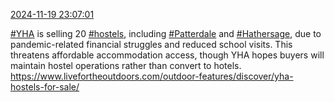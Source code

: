 [2024-11-19 23:07:01](https://mstdn.social/@hill_wanderer/113512128289453188)

<a href="https://mstdn.social/tags/YHA" class="mention hashtag" rel="tag">#YHA</a> is selling 20 <a href="https://mstdn.social/tags/hostels" class="mention hashtag" rel="tag">#hostels</a>, including <a href="https://mstdn.social/tags/Patterdale" class="mention hashtag" rel="tag">#Patterdale</a> and <a href="https://mstdn.social/tags/Hathersage" class="mention hashtag" rel="tag">#Hathersage</a>, due to pandemic-related financial struggles and reduced school visits. This threatens affordable accommodation access, though YHA hopes buyers will maintain hostel operations rather than convert to hotels. <a href="https://www.livefortheoutdoors.com/outdoor-features/discover/yha-hostels-for-sale/" target="_blank" rel="nofollow noopener noreferrer" translate="no">https://www.livefortheoutdoors.com/outdoor-features/discover/yha-hostels-for-sale/</a>
